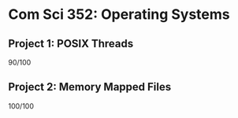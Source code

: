 # Com Sci 352: Operating Systems

## Project 1: POSIX Threads
90/100

## Project 2: Memory Mapped Files
100/100
